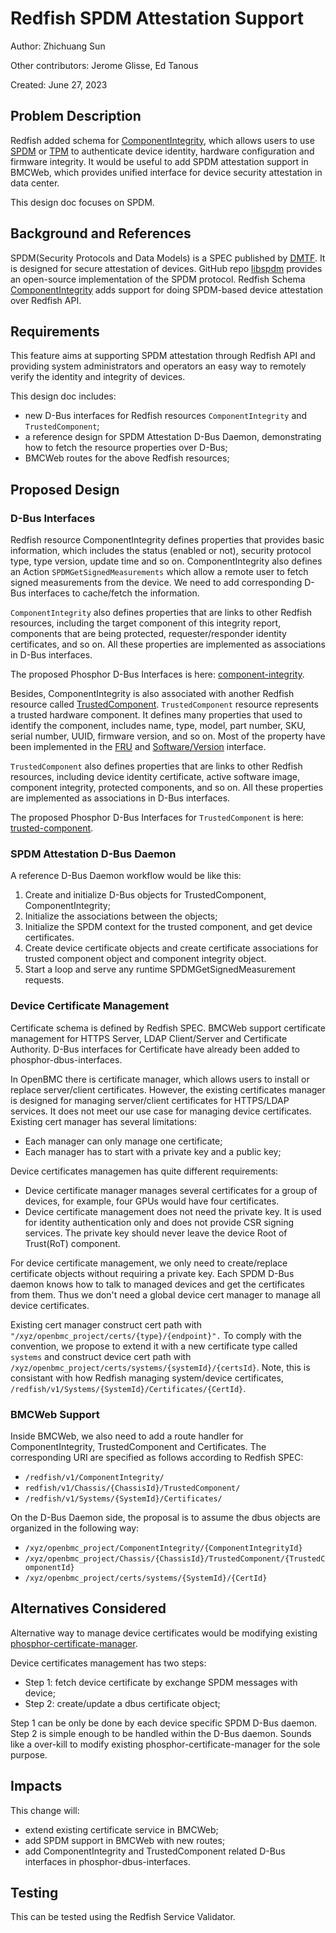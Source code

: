 # Redfish SPDM Attestation Support

Author: Zhichuang Sun

Other contributors: Jerome Glisse, Ed Tanous

Created: June 27, 2023

## Problem Description

Redfish added schema for
[ComponentIntegrity](https://redfish.dmtf.org/redfish/schema_index),
which allows users to use [SPDM](https://www.dmtf.org/standards/spdm) or
[TPM](https://trustedcomputinggroup.org/resource/trusted-platform-module-tpm-summary/)
to authenticate device identity, hardware configuration and firmware integrity.
It would be useful to add SPDM attestation support in BMCWeb, which provides
unified interface for device security attestation in data center.

This design doc focuses on SPDM.

## Background and References

SPDM(Security Protocols and Data Models) is a SPEC published by
[DMTF](https://www.dmtf.org/about). It is designed for secure attestation of
devices. GitHub repo [libspdm](https://github.com/DMTF/libspdm) provides an
open-source implementation of the SPDM protocol. Redfish Schema
[ComponentIntegrity](https://redfish.dmtf.org/schemas/v1/ComponentIntegrity.v1_2_1.json)
adds support for doing SPDM-based device attestation over Redfish API.

## Requirements

This feature aims at supporting SPDM attestation through Redfish API and
providing system administrators and operators an easy way to remotely verify
the identity and integrity of devices.

This design doc includes:
  - new D-Bus interfaces for Redfish resources `ComponentIntegrity` and
    `TrustedComponent`;
  - a reference design for SPDM Attestation D-Bus Daemon, demonstrating
    how to fetch the resource properties over D-Bus;
  - BMCWeb routes for the above Redfish resources;

## Proposed Design

### D-Bus Interfaces

Redfish resource ComponentIntegrity defines properties that provides basic
information, which includes the status (enabled or not), security protocol
type, type version, update time and so on. ComponentIntegrity also defines
an Action `SPDMGetSignedMeasurements` which allow a remote user to fetch
signed measurements from the device. We need to add corresponding
D-Bus interfaces to cache/fetch the information.

`ComponentIntegrity` also defines properties that are links to other Redfish
resources, including the target component of this integrity report, components
that are being protected, requester/responder identity certificates, and so on.
All these properties are implemented as associations in D-Bus interfaces.

The proposed Phosphor D-Bus Interfaces is here:
[component-integrity](https://gerrit.openbmc.org/c/openbmc/phosphor-dbus-interfaces/+/64354).

Besides, ComponentIntegrity is also associated with another Redfish resource
called
[TrustedComponent](https://redfish.dmtf.org/schemas/v1/TrustedComponent.v1_1_0.json).
`TrustedComponent` resource represents a trusted hardware component. It
defines many properties that used to identify the component, includes name,
type, model, part number, SKU, serial number, UUID, firmware version, and so
on. Most of the property have been implemented in the
[FRU](https://github.com/openbmc/phosphor-dbus-interfaces/blob/master/yaml/xyz/openbmc_project/Inventory/Source/PLDM/FRU.interface.yaml)
and
[Software/Version](//github.com/openbmc/phosphor-dbus-interfaces/blob/master/yaml/xyz/openbmc_projecti/Software/Version.interface.yaml)
interface.

`TrustedComponent` also defines properties that are links to other Redfish
resources, including device identity certificate, active software image,
component integrity, protected components, and so on.
All these properties are implemented as associations in D-Bus interfaces.

The proposed Phosphor D-Bus Interfaces for `TrustedComponent` is here:
[trusted-component](https://gerrit.openbmc.org/c/openbmc/phosphor-dbus-interfaces/+/64355).

### SPDM Attestation D-Bus Daemon

A reference D-Bus Daemon workflow would be like this:

1. Create and initialize D-Bus objects for TrustedComponent,
   ComponentIntegrity;
2. Initialize the associations between the objects;
3. Initialize the SPDM context for the trusted component, and get device
   certificates.
4. Create device certificate objects and create certificate associations for
   trusted component object and component integrity object.
5. Start a loop and serve any runtime SPDMGetSignedMeasurement requests.

### Device Certificate Management

Certificate schema is defined by Redfish SPEC. BMCWeb support certificate
management for HTTPS Server, LDAP Client/Server and Certificate Authority.
D-Bus interfaces for Certificate have already been added to
phosphor-dbus-interfaces.

In OpenBMC there is certificate manager, which
allows users to install or replace server/client certificates. However, the
existing certificates manager is designed for managing server/client
certificates for HTTPS/LDAP services. It does not meet our use case for
managing device certificates. Existing cert manager has several limitations:
- Each manager can only manage one certificate;
- Each manager has to start with a private key and a public key;

Device certificates managemen has quite different requirements:
- Device certificate manager manages several certificates for a
  group of devices, for example, four GPUs would have four
  certificates.
- Device certificate management does not need the private key. It is used for
  identity authentication only and does not provide CSR signing services. The
  private key should never leave the device Root of Trust(RoT) component.

For device certificate management, we only need
to create/replace certificate objects without requiring a private key.
Each SPDM D-Bus daemon knows how to talk to managed devices and get the
certificates from them. Thus we don't need a global device cert manager to
manage all device certificates.

Existing cert manager construct cert path with
`"/xyz/openbmc_project/certs/{type}/{endpoint}".`
To comply with the convention, we propose to extend it with a new certificate
type called `systems` and construct device cert path with
`/xyz/openbmc_project/certs/systems/{systemId}/{certsId}`.
Note, this is consistant with how Redfish managing system/device certificates,
`/redfish/v1/Systems/{SystemId}/Certificates/{CertId}`.

### BMCWeb Support

Inside BMCWeb, we also need to add a route handler for
ComponentIntegrity, TrustedComponent and Certificates. The
corresponding URI are specified as follows according to Redfish SPEC:

- `/redfish/v1/ComponentIntegrity/`
- `redfish/v1/Chassis/{ChassisId}/TrustedComponent/`
- `/redfish/v1/Systems/{SystemId}/Certificates/`

On the D-Bus Daemon side, the proposal is to assume the dbus objects are
organized in the following way:

- `/xyz/openbmc_project/ComponentIntegrity/{ComponentIntegrityId}`
- `/xyz/openbmc_project/Chassis/{ChassisId}/TrustedComponent/{TrustedComponentId}`
- `/xyz/openbmc_project/certs/systems/{SystemId}/{CertId}`

## Alternatives Considered
Alternative way to manage device certificates would be modifying existing
[phosphor-certificate-manager](https://github.com/openbmc/phosphor-certificate-manager).

Device certificates management has two steps:
- Step 1: fetch device certificate by exchange SPDM messages with device;
- Step 2: create/update a dbus certificate object;

Step 1 can be only be done by each device specific SPDM D-Bus daemon. Step 2
is simple enough to be handled within the D-Bus daemon. Sounds like a over-kill
to modify existing phosphor-certificate-manager for the sole purpose.

## Impacts

This change will:
- extend existing certificate service in BMCWeb;
- add SPDM support in BMCWeb with new routes;
- add ComponentIntegrity and TrustedComponent related D-Bus interfaces in
  phosphor-dbus-interfaces.

## Testing

This can be tested using the Redfish Service Validator.
